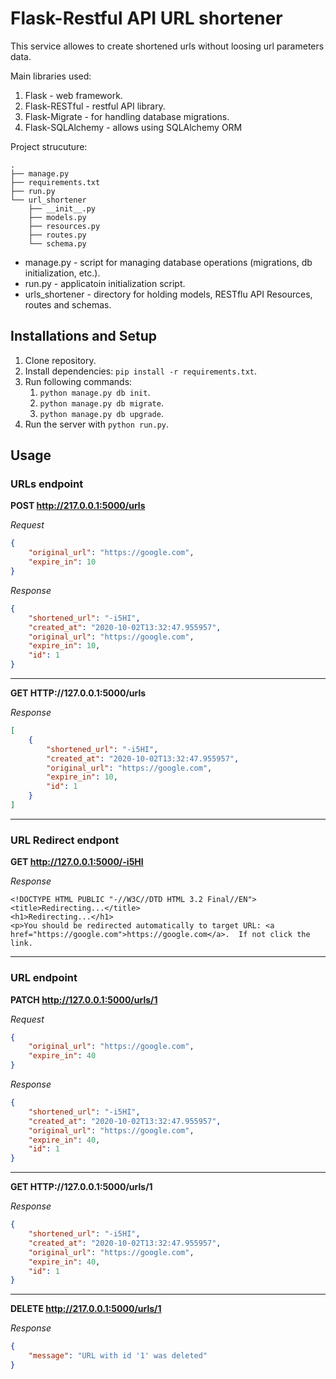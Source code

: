 # Flask-Restful API URL shortener

This service allowes to create shortened urls without loosing url parameters data.

Main libraries used:
1. Flask - web framework.
2. Flask-RESTful - restful API library.
3. Flask-Migrate - for handling database migrations.
4. Flask-SQLAlchemy - allows using SQLAlchemy ORM

Project strucuture:
```
.
├── manage.py
├── requirements.txt
├── run.py
└── url_shortener
    ├── __init__.py
    ├── models.py
    ├── resources.py
    ├── routes.py
    └── schema.py
```

* manage.py - script for managing database operations (migrations, db initialization, etc.).
* run.py - applicatoin initialization script.
* urls_shortener - directory for holding models, RESTflu API Resources, routes and schemas.

## Installations and Setup

1. Clone repository.
2. Install dependencies: ```pip install -r requirements.txt```.
3. Run following commands:
    1. ```python manage.py db init```.
    2. ```python manage.py db migrate```.
    3. ```python manage.py db upgrade```.
4. Run the server with ```python run.py```.

## Usage
### URLs endpoint
**POST http://217.0.0.1:5000/urls**

*Request*
```json
{
    "original_url": "https://google.com",
    "expire_in": 10
}
```
*Response*
```json
{
    "shortened_url": "-i5HI",
    "created_at": "2020-10-02T13:32:47.955957",
    "original_url": "https://google.com",
    "expire_in": 10,
    "id": 1
}
```
___
**GET HTTP://127.0.0.1:5000/urls**

*Response*
```json
[
    {
        "shortened_url": "-i5HI",
        "created_at": "2020-10-02T13:32:47.955957",
        "original_url": "https://google.com",
        "expire_in": 10,
        "id": 1
    }
]
```
___
### URL Redirect endpont
**GET http://127.0.0.1:5000/-i5HI**

*Response*
```
<!DOCTYPE HTML PUBLIC "-//W3C//DTD HTML 3.2 Final//EN">
<title>Redirecting...</title>
<h1>Redirecting...</h1>
<p>You should be redirected automatically to target URL: <a href="https://google.com">https://google.com</a>.  If not click the link.
```
___
### URL endpoint
**PATCH http://127.0.0.1:5000/urls/1**

*Request*
```json
{
    "original_url": "https://google.com",
    "expire_in": 40
}
```
*Response*
```json
{
    "shortened_url": "-i5HI",
    "created_at": "2020-10-02T13:32:47.955957",
    "original_url": "https://google.com",
    "expire_in": 40,
    "id": 1
}
```
___
**GET HTTP://127.0.0.1:5000/urls/1**

*Response*
```json
{
    "shortened_url": "-i5HI",
    "created_at": "2020-10-02T13:32:47.955957",
    "original_url": "https://google.com",
    "expire_in": 40,
    "id": 1
}
```
___
**DELETE http://217.0.0.1:5000/urls/1**

*Response*
```json
{
    "message": "URL with id '1' was deleted"
}
```

